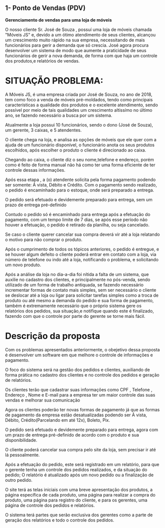 ## 1- Ponto de Vendas (PDV)

**Gerenciamento de vendas para uma loja de móveis**

O nosso cliente Sr. José de Souza , possuí uma loja de móveis chamada "Móveis JS" e, devido a um ótimo atendimento de seus clientes, alcançou um crescimento muito rápido na sua empresa, necessitando de mais funcionários para gerir a demanda que só crescia. José agora procura desenvolver um sistema de modo que aumente a praticidade de seus funcionários de gerir a nova demanda, de forma com que haja um controle dos produtos,e relatórios de vendas.  

# SITUAÇÃO PROBLEMA: 

   A Móveis JS, é uma empresa criada por José de Souza, no ano de 2018, tem como foco a venda de móveis pré-moldados, tendo como principais            características a qualidade dos produtos e o excelente atendimento, sendo possível por meio de tais qualidades um crescimento altissímo no último ano, se fazendo necessário a busca por um sistema.

   Atualmente a loja possui 10 funcionários, sendo o dono (José de Souza), um gerente, 3 caixas, e 5 atendentes.

   O cliente chega na loja, e analisa as opções de móveis que ele quer com a ajuda de um funcionário disponível, o funcionário anota os seus produtos escolhidos, após escolher o produto o cliente é direcionado ao caixa.

   Chegando ao caixa, o cliente diz o seu nome,telefone e endereço, porém como é feito de forma manual não há como ter uma forma eficiente de ter controle dessas informações. 

   Após essa etapa , a (o) atendente solicita pela forma pagamento podendo ser somente: Á vista, Débito e Crédito. Com o pagamento sendo realizado, o pedido é encaminhado para o estoque, onde será preparado a entrega.

   O pedido será efetuado e devidemente preparado para entrega, sem um prazo de entrega pré-definido 

   Contudo o pedido só é encaminhado para entrega após a efetuação do pagamento, com um tempo limite de 7 dias, se após esse período não houver a efetuação, o pedido é retirado da planilha, ou seja cancelado.

   Se caso o cliente querer cancelar sua compra deverá vir até a loja relatando o motivo para não comprar o produto. 

   Após o cumprimento de todos os tópicos anteriores, o pedido é entregue, e se houver algum defeito o cliente poderá entrar em contato com a loja, via número de telefone ou indo até a loja, notificando o problema, e solicitando um novo produto.
    
   Após a análise da loja no dia-a-dia foi nítida a falta de um sistema, que auxilie no cadastro dos clientes, e principalmente no pós-venda, sendo utilizado de um forma de trabalho antiquada, se fazendo necessário incrementar formas de contato mais simples, sem ser necessário o cliente se deslocar até a loja ou ligar para solicitar tarefas simples como a troca de produto ou até mesmo a demanda do pedido e sua forma de pagamento, também é extremamente necessário que o próprio sistema gere os relatórios dos pedidos, sua situação,e notifique quando este é finalizado, fazendo com que o controle por parte do gerente se torne mais fácil.

   
# Descrição da proposta
 
   Com os problemas apresentados anteriormente, o obejetivo dessa proposta é desenvolver um software em que melhore o controle de informações e pagamento.  
   
   O foco do sistema será na gestão dos pedidos e clientes, auxiliando de forma prática no cadastro dos clientes e no controle dos pedidos e geração de relatórios. 
   
   Os clientes terão que cadastrar suas informações como CPF , Telefone , Endereço , Nome e E-mail para a empresa ter um maior controle das suas vendas e melhorar sua comunicação 
   
   Agora os clientes poderão ter novas formas de pagamento já que as formas de pagamento da empresa estão desatualizadas podendo ser Á vista, Débito, Crédito(Parcelando em até 12x), Boleto, Pix. 

   O pedido será efetuado e devidemente preparado para entrega, agora com um prazo de entrega pré-definido de acordo com o produto e sua disponibilidade.

   O cliente poderá cancelar sua compra pelo site da loja, sem precisar ir até lá pessoalmente. 

   Após a efetuação do pedido, este será registrado em um relatório, para que o gerente tenha um controle dos pedidos realizados, e da situação do pedido; O relatório é atualizado após um novo pedido ou a finalização de outro pedido. 
  
   O site terá as telas iniciais com uma breve apresentação dos produtos, a página específica de cada produto, uma página para realizar a compra do produto, uma página para registro do cliente, e para os gerentes, uma página de controle dos pedidos e relatórios.

   O sistema terá partes que serão exclusiva dos gerentes como a parte de geração dos relatórios e todo o controle dos pedidos. 
